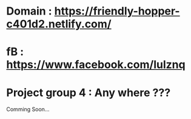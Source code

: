# Domain : https://friendly-hopper-c401d2.netlify.com/
# fB : https://www.facebook.com/lulznq
# Project group 4 : Any where ???
Comming Soon...